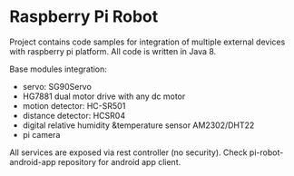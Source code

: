 # Raspberry Pi Robot

Project contains code samples for integration of multiple external devices with raspberry pi platform.
All code is written in Java 8.

Base modules integration:
 - servo: SG90Servo
 - HG7881 dual  motor drive with any dc motor
 - motion detector: HC-SR501
 - distance detector: HCSR04
 - digital relative humidity &temperature sensor AM2302/DHT22 
 - pi camera


All services are exposed via rest controller (no security).
Check pi-robot-android-app repository for android app client.

